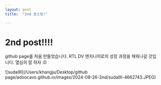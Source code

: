 ```yaml
---
layout: post
title:  "2nd 포스팅!"

---
```


# 2nd post!!!!

github page를 처음 만들었습니다.
RTL DV 엔지니어로의 성장 과정을 채워나갈 것입니다.
열심히 잘 하자 :D

![sudallll](/Users/khangju/Desktop/github page/adoocavo.github.io/images/2024-08-26-2nd/sudallll-4662743.JPEG)